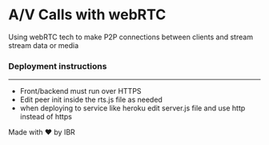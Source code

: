 # A/V Calls with webRTC
Using webRTC tech to make P2P connections between clients and stream stream data or media

### Deployment instructions
---
* Front/backend must run over HTTPS
* Edit peer init inside the rts.js file as needed
* when deploying to service like heroku edit server.js file and use http instead of https

Made with ❤️ by IBR
